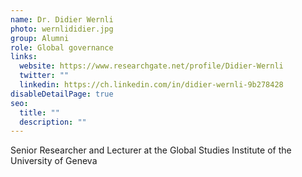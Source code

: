 ```yaml
---
name: Dr. Didier Wernli
photo: wernlididier.jpg
group: Alumni
role: Global governance
links:
  website: https://www.researchgate.net/profile/Didier-Wernli
  twitter: ""
  linkedin: https://ch.linkedin.com/in/didier-wernli-9b278428
disableDetailPage: true
seo:
  title: ""
  description: ""
---
```


Senior Researcher and Lecturer at the Global Studies Institute of the University of Geneva
